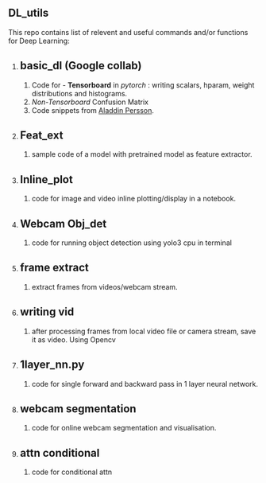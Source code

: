 ## DL_utils

This repo contains list of relevent and useful commands and/or functions for Deep Learning:

1. ## basic_dl (Google collab) 
    1. Code for - **Tensorboard** in *pytorch* : writing scalars, hparam, weight distributions and histograms.
    2. *Non-Tensorboard* Confusion Matrix
    3. Code snippets from [Aladdin Persson](https://github.com/aladdinpersson/Machine-Learning-Collection).

2. ## Feat_ext 
    1. sample code of a model with pretrained model as feature extractor.
    
3. ## Inline_plot
    1. code for image and video inline plotting/display in a notebook.
    
4. ## Webcam Obj_det
    1. code for running object detection using yolo3 cpu in terminal 

5. ## frame extract
    1. extract frames from videos/webcam stream.

6. ## writing vid
    1. after processing frames from local video file or camera stream, save it as video. Using Opencv
    
7. ## 1layer_nn.py
    1. code for single forward and backward pass in 1 layer neural network.
    
8. ## webcam segmentation
    1. code for online webcam segmentation and visualisation.
    
9. ## attn conditional
    1. code for conditional attn
